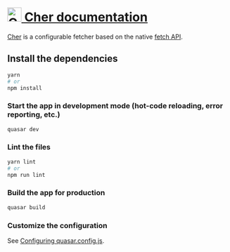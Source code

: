 # [<img src="https://cherjs.org/cher.svg" alt="Cher" width="32"> Cher documentation](https://cherjs.org/)

[Cher](https://gitlab.com/cherjs/cher) is a configurable fetcher based on the native [fetch API](https://developer.mozilla.org/en-US/docs/Web/API/Fetch_API).

## Install the dependencies
```bash
yarn
# or
npm install
```

### Start the app in development mode (hot-code reloading, error reporting, etc.)
```bash
quasar dev
```

### Lint the files
```bash
yarn lint
# or
npm run lint
```

### Build the app for production
```bash
quasar build
```

### Customize the configuration
See [Configuring quasar.config.js](https://v2.quasar.dev/quasar-cli-vite/quasar-config-js).
